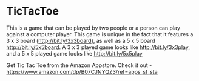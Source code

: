 # TicTacToe
This is a game that can be played by two people or a person can play against a computer player. This game is unique in the fact that it features a 3 x 3 board (http://bit.ly/3x3board), as well as a 5 x 5 board http://bit.ly/5x5board. A 3 x 3 played game looks like http://bit.ly/3x3play, and a 5 x 5 played game looks like http://bit.ly/5x5play

Get Tic Tac Toe from the Amazon Appstore. Check it out - https://www.amazon.com/dp/B07CJNYQZ3/ref=apps_sf_sta
